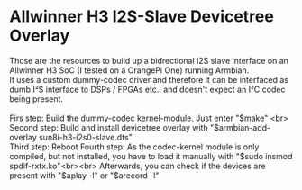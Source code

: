 # Allwinner H3 I2S-Slave Devicetree Overlay
Those are the resources to build up a bidrectional I2S slave interface on an Allwinner H3 SoC (I tested on a OrangePi One) running Armbian. <br>
It uses a custom dummy-codec driver and therefore it can be interfaced as dumb I²S interface to DSPs / FPGAs etc.. and doesn't expect an I²C codec being present.
<br><br>
Firs step: Build the dummy-codec kernel-module. Just enter "$make" <br>
Second step: Build and install devicetree overlay with  "$armbian-add-overlay sun8i-h3-i2s0-slave.dts"<br>
Third step: Reboot
Fourth step: As the codec-kernel module is only compiled, but not installed, you have to load it manually with "$sudo insmod spdif-rxtx.ko"<br><br>
Afterwards, you can check if the devices are present with "$aplay -l" or "$arecord -l"

